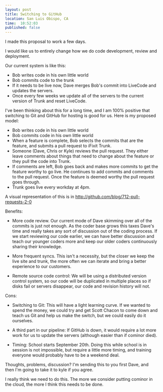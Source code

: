 ```yaml
---
layout: post
title: Switching to GitHub
location: San Luis Obispo, CA
time:  10:52:03
published: false
---
```


I made this proposal to work a few days.


I would like us to entirely change how we do code development, review and deployment.

Our current system is like this:

 * Bob writes code in his own little world
 * Bob commits code to the trunk
 * If it needs to be live now, Dave merges Bob's commit into LiveCode and updates the servers.
 * Once every few weeks we update all of the servers to the current version of Trunk and reset LiveCode.

I've been thinking about this for a long time, and I am 100% positive that switching to Git and GitHub for hosting is good for us. Here is my proposed model:

 * Bob writes code in his own little world
 * Bob commits code in his own little world
 * When a feature is complete, Bob selects the commits that are the feature, and submits a pull request to iFixit Trunk.
 * Someone (Dave, Chris or Kyle) reviews the pull request. They either leave comments about things that need to change about the feature or they pull the code into Trunk.
 * If comments are left, Bob goes back and makes more commits to get the feature worthy to go live. He continues to add commits and comments to the pull request. Once the feature is deemed worthy the pull request goes through.
 * Trunk goes live every workday at 4pm.

A visual representation of this is in http://github.com/blog/712-pull-requests-2-0

Benefits:

 * More code review. Our current mode of Dave skimming over all of the commits is just not enough. As the coder base grows this taxes Dave's time and really takes any sort of discussion out of the coding process. If we start reviewing our code earlier, we can have better discussion and teach our younger coders more and keep our older coders continuously sharing their knowledge.

 * More frequent syncs. This isn't a necessity, but the closer we keep the live site and trunk, the more often we can iterate and
bring a better experience to our customers.

 * Remote source code control: We will be using a distributed version control system, so our code will be duplicated in multiple places so if disks fail or servers disappear, our code and revision history will not.

Cons:

 * Switching to Git: This will have a light learning curve. If we wanted to spend the money, we could try and get Scott Chacon to come down and teach us Git and help us make the switch, but we could easily do it ourselves.

 * A third part in our pipeline: If GitHub is down, it would require a lot more work for us to update the servers (although easier than if cominor died).

 * Timing: School starts September 20th. Doing this while school is in session is not impossible, but require a little more timing, and training everyone would probably have to be a weekend deal.

Thoughts, problems, discussion? I'm sending this to you first Dave, and then I'm going to take it to kyle if you agree.

I really think we need to do this. The more we consider putting cominor in the cloud, the more I think this needs to be done.


